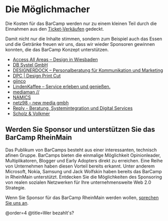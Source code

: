 # Die Möglichmacher

Die Kosten für das BarCamp werden nur zu einem kleinen Teil durch die Einnahmen aus den [Ticket-Verkäufen](/p/Tickets) gedeckt.

Damit nicht nur die Inhalte stimmen, sondern zum Beispiel auch das Essen und die Getränke freuen wir uns, dass wir 
wieder Sponsoren gewinnen konnten, die das BarCamp Konzept unterstützen.

 * [Access All Areas – Design in Wiesbaden](http://aaa-wiesbaden.de/)
 * [DB Systel GmbH](http://www.dbsystel.de/dbsystel/karriere/)
 * [DESIGNERDOCK – Personalberatung für Kommunikation und Marketing](https://www.designerdock.com/fuer-kunden/was-wir-bieten/)
 * [DPC | Design Print Cut](http://www.design-print-cut.de/)
 * [giinco](http://www.giinco.de/)
 * [LindenKaffee – Service erleben und genießen.](http://www.lindenkaffee.com/)
 * [mediaman //](http://mediaman.com/)
 * [NAMICS](http://www.namics.com/)
 * [netz98 – new media gmbh](http://www.netz98.de/)
 * [Reply - Beratung, Systemintegration und Digital Services](http://www.reply.com/de/)
 * [Scholz & Volkmer](http://www.s-v.de/)

## Werden Sie Sponsor und unterstützen Sie das BarCamp RheinMain

Das Publikum von BarCamps besteht aus einer interessanten, technisch afinen Gruppe. BarCamps bieten die einmalige Möglichkeit Opinionleader, Multiplikatoren, Blogger und Early Adopters direkt zu erreichen. Eine Reihe von Unternehmen haben diesen Vorteil bereits erkannt. Unter anderem Microsoft, Nokia, Samsung und Jack Wolfskin haben bereits das BarCamp in RheinMain unterstützt.
Entdecken Sie die Möglichkeiten des Sponsoring von realen sozialen Netzwerken für Ihre unternehmensweite Web 2.0 Strategie.

Wenn Sie Sponsor für das BarCamp RheinMain werden wollen, [sprechen Sie uns an](/p/Kontakt/Index).

@order=4
@title=Wer bezahlt's?
